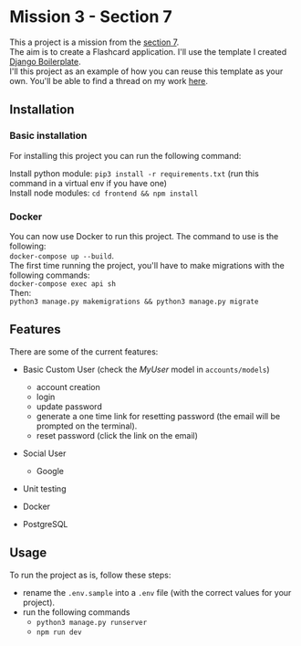 # Mission 3 - Section 7
This a project is a mission from the [section 7](https://www.section7.dev/projects/mission3).   
The aim is to create a Flashcard application. I'll use the template I created [Django Boilerplate](https://github.com/mysterion186/django-boilerplate).  
I'll this project as an example of how you can reuse this template as your own.
You'll be able to find a thread on my work [here](https://x.com/kowsik186/status/1728719396829384817?s=20). 

## Installation
### Basic installation
For installing this project you can run the following command:

Install python module:
```pip3 install -r requirements.txt``` (run this command in a virtual env if you have one)  
Install node modules:
```cd frontend && npm install```

### Docker
You can now use Docker to run this project. 
The command to use is the following:   
```docker-compose up --build```.  
The first time running the project, you'll have to make migrations with the following commands:  
```docker-compose exec api sh```  
Then:  
```python3 manage.py makemigrations && python3 manage.py migrate```

## Features
There are some of the current features:
-  Basic Custom User (check the *MyUser* model in `accounts/models`)
    - account creation
    - login
    - update password
    - generate a one time link for resetting password (the email will be prompted on the terminal).
    - reset password (click the link on the email)  

- Social User
    - Google
- Unit testing  
- Docker  
- PostgreSQL  


## Usage

To run the project as is, follow these steps: 
-  rename the `.env.sample` into a `.env` file (with the correct values for your project).
-  run the following commands
    -  ```python3 manage.py runserver```
    -  ```npm run dev```
